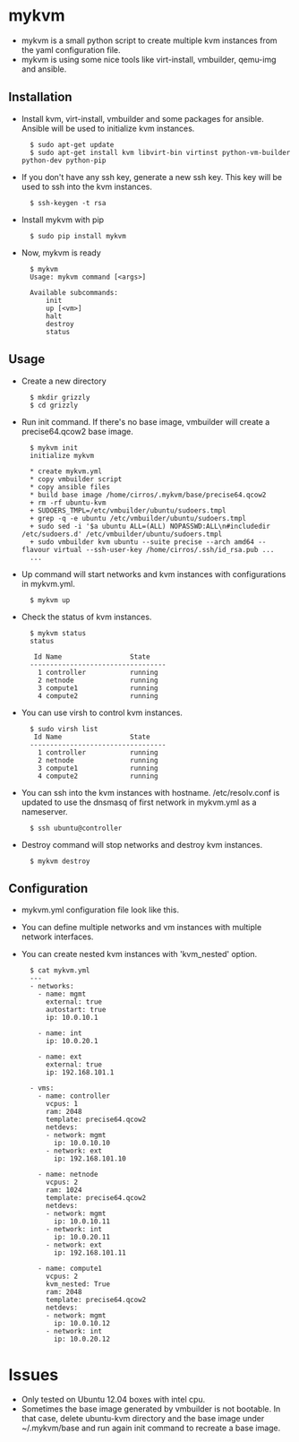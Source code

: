 mykvm
=====

* mykvm is a small python script to create multiple kvm instances from the yaml configuration file. 
* mykvm is using some nice tools like virt-install, vmbuilder, qemu-img and ansible.

Installation
------------

* Install kvm, virt-install, vmbuilder and some packages for ansible. Ansible will be used to initialize kvm instances.

        $ sudo apt-get update
        $ sudo apt-get install kvm libvirt-bin virtinst	python-vm-builder python-dev python-pip

* If you don't have any ssh key, generate a new ssh key. This key will be used to ssh into the kvm instances.  

        $ ssh-keygen -t rsa

* Install mykvm with pip

        $ sudo pip install mykvm

* Now, mykvm is ready

		$ mykvm 
		Usage: mykvm command [<args>]

		Available subcommands:
		    init
		    up [<vm>]
		    halt
		    destroy
		    status

Usage
---------------

* Create a new directory

		$ mkdir grizzly
		$ cd grizzly

* Run init command. If there's no base image, vmbuilder will create a precise64.qcow2 base image.

		$ mykvm init
		initialize mykvm
		
		* create mykvm.yml
		* copy vmbuilder script
		* copy ansible files
		* build base image /home/cirros/.mykvm/base/precise64.qcow2
		+ rm -rf ubuntu-kvm
		+ SUDOERS_TMPL=/etc/vmbuilder/ubuntu/sudoers.tmpl
		+ grep -q -e ubuntu /etc/vmbuilder/ubuntu/sudoers.tmpl
		+ sudo sed -i '$a ubuntu ALL=(ALL) NOPASSWD:ALL\n#includedir /etc/sudoers.d' /etc/vmbuilder/ubuntu/sudoers.tmpl
		+ sudo vmbuilder kvm ubuntu --suite precise --arch amd64 --flavour virtual --ssh-user-key /home/cirros/.ssh/id_rsa.pub ...
		...
		
* Up command will start networks and kvm instances with configurations in mykvm.yml.

		$ mykvm up
		
* Check the status of kvm instances.

		$ mykvm status
		status
		
		 Id Name                 State
		----------------------------------
		  1 controller           running
		  2 netnode              running
		  3 compute1             running
		  4 compute2             running
		  
* You can use virsh to control kvm instances.

		$ sudo virsh list
		 Id Name                 State
		----------------------------------
		  1 controller           running
		  2 netnode              running
		  3 compute1             running
		  4 compute2             running
		  
* You can ssh into the kvm instances with hostname. /etc/resolv.conf is updated to use the dnsmasq of first network in mykvm.yml as a nameserver.

		$ ssh ubuntu@controller

* Destroy command will stop networks and destroy kvm instances.

		$ mykvm destroy 

Configuration
---------------

* mykvm.yml configuration file look like this. 

* You can define multiple networks and vm instances with multiple network interfaces. 

* You can create nested kvm instances with 'kvm_nested' option.

		$ cat mykvm.yml 
		---
		- networks:
		  - name: mgmt
		    external: true
		    autostart: true
		    ip: 10.0.10.1
		
		  - name: int
		    ip: 10.0.20.1
		
		  - name: ext
		    external: true
		    ip: 192.168.101.1
		
		- vms:
		  - name: controller 
		    vcpus: 1
		    ram: 2048 
		    template: precise64.qcow2
		    netdevs:
		    - network: mgmt
		      ip: 10.0.10.10
		    - network: ext
		      ip: 192.168.101.10
		
		  - name: netnode 
		    vcpus: 2
		    ram: 1024 
		    template: precise64.qcow2
		    netdevs:
		    - network: mgmt
		      ip: 10.0.10.11
		    - network: int
		      ip: 10.0.20.11
		    - network: ext
		      ip: 192.168.101.11 
		      
		  - name: compute1 
		    vcpus: 2
		    kvm_nested: True
		    ram: 2048 
		    template: precise64.qcow2
		    netdevs:
		    - network: mgmt
		      ip: 10.0.10.12
		    - network: int
		      ip: 10.0.20.12


Issues
====================

* Only tested on Ubuntu 12.04 boxes with intel cpu.
* Sometimes the base image generated by vmbuilder is not bootable. In that case, delete ubuntu-kvm directory and the base image under ~/.mykvm/base and run again init command to recreate a base image. 